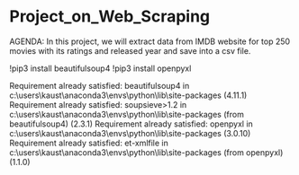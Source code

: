 # Project_on_Web_Scraping
AGENDA: In this project, we will extract data from IMDB website for top 250 movies with its ratings and released year and save into a csv file.

!pip3 install beautifulsoup4
!pip3 install openpyxl

Requirement already satisfied: beautifulsoup4 in c:\users\kaust\anaconda3\envs\python\lib\site-packages (4.11.1)
Requirement already satisfied: soupsieve>1.2 in c:\users\kaust\anaconda3\envs\python\lib\site-packages (from beautifulsoup4) (2.3.1)
Requirement already satisfied: openpyxl in c:\users\kaust\anaconda3\envs\python\lib\site-packages (3.0.10)
Requirement already satisfied: et-xmlfile in c:\users\kaust\anaconda3\envs\python\lib\site-packages (from openpyxl) (1.1.0)
